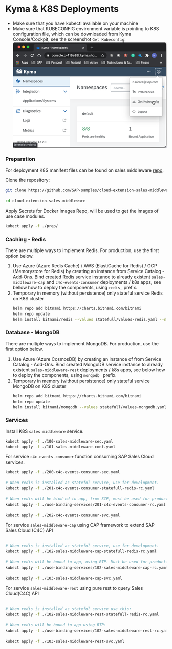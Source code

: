 # Kyma & K8S Deployments

- Make sure that you have kubectl available on your machine
- Make sure that KUBECONFIG environment variable is pointing to K8S configuration file, which can be downloaded
  from Kyma Console/Cockpit, see the screenshot <code>Get Kubeconfig</code>:
  ![img.png](images/Kyma-8.png)

### Preparation

For deployment K8S manifest files can be found on sales middleware
[repo](https://github.com/SAP-samples/cloud-extension-sales-middleware/tree/main/deployment).

Clone the repository:
```sh
git clone https://github.com/SAP-samples/cloud-extension-sales-middlewaree.git

cd cloud-extension-sales-middleware
```

Apply Secrets for Docker Images Repo, will be used to get the images of use case modules.
```sh
kubect apply -f ./prep/
```

### Caching - Redis
There are multiple ways to implement Redis. For production, use the first option below.
<ol>
<li>
Use Azure (Azure Redis Cache) / AWS (ElastiCache for Redis) / GCP (Memorystore for Redis) by creating an instance from Service Catalog - Add-Ons.
Bind created Redis service instance to already existent <code>sales-middleware-cap</code> and <code>c4c-events-consumer</code> 
deployments / k8s apps, see bellow how to deploy the components, using <code>redis_</code> prefix.
</li>

<li>
Temporary in memory (without persistence) only stateful service Redis on K8S cluster

```sh
helm repo add bitnami https://charts.bitnami.com/bitnami
helm repo update
helm install bitnami/redis --values statefull/values-redis.yaml --namespace default --name-template redis
```
</li>
</ol>

### Database - MongoDB
There are multiple ways to implement MongoDB. For production, use the first option below.
<ol>
<li>
Use Azure (Azure CosmosDB) by creating an instance of from Service Catalog - Add-Ons.
Bind created MongoDB service instance to already existent <code>sales-middleware-rest</code> 
deployments / k8s apps, see below how to deploy the components, using <code>mongodb_</code> prefix.
</li>

<li>
Temporary in memory (without persistence) only stateful service MongoDB on K8S cluster

```sh
helm repo add bitnami https://charts.bitnami.com/bitnami
helm repo update
helm install bitnami/mongodb --values statefull/values-mongodb.yaml --namespace default --name-template mongodb
```
</li>
</ol>



### Services
Install K8S <code>sales middleware</code> service.

```sh
kubect apply -f ./100-sales-middleware-sec.yaml
kubect apply -f ./101-sales-middleware-conf.yaml
```

For service <code>c4c-events-consumer</code> function consuming SAP Sales Cloud services.
```sh
kubect apply -f ./200-c4c-events-consumer-sec.yaml

# When redis is installed as stateful service, use for development.
kubect apply -f ./201-c4c-events-consumer-statefull-redis-rc.yaml

# When redis will be bind-ed to app, from SCP, must be used for production.
kubect apply -f ./use-binding-services/201-c4c-events-consumer-rc.yaml

kubect apply -f ./202-c4c-events-consumer-svc.yaml
```

For service <code>sales-middleware-cap</code> using CAP framework to extend SAP Sales Cloud (C4C) API
```sh

# When redis is installed as stateful service, use for development.
kubect apply -f ./102-sales-middleware-cap-statefull-redis-rc.yaml

# When redis will be bound to app, using BTP. Must be used for production.
kubect apply -f ./use-binding-services/102-sales-middleware-cap-rc.yaml

kubect apply -f ./103-sales-middleware-cap-svc.yaml
```

For service <code>sales-middleware-rest</code> using pure rest to query Sales Cloud(C4C) API
```sh

# When redis is installed as stateful service use this:
kubect apply -f ./102-sales-middleware-rest-statefull-redis-rc.yaml

# When redis will be bound to app using BTP:
kubect apply -f ./use-binding-services/102-sales-middleware-rest-rc.yaml

kubect apply -f ./103-sales-middleware-rest-svc.yaml
```
